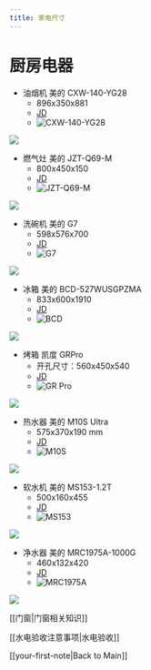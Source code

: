 ```yaml
---
title: 家电尺寸
---
```


# 厨房电器
- 油烟机 美的 CXW-140-YG28
  - 896x350x881
  - [JD](https://item.jd.com/100189332514.html)
  - ![CXW-140-YG28](midea_cxw-140-yg28.png)
<img src="{{ site.baseurl }}/assets/img/home_appliance/midea_cxw-140-yg28.png" />

- 燃气灶 美的 JZT-Q69-M
  - 800x450x150
  - [JD](https://item.jd.com/100193977570.html)
  - ![JZT-Q69-M](midea_jzt-q69-m.png)
<img src="{{ site.baseurl }}/assets/img/home_appliance/midea_jzt-q69-m.png" />

- 洗碗机 美的 G7
  - 598x576x700
  - [JD](https://item.jd.com/10148411542705.html)
  - ![G7](midea_g7.png)
<img src="{{ site.baseurl }}/assets/img/home_appliance/midea_g7.png" />

- 冰箱   美的 BCD-527WUSGPZMA
  - 833x600x1910
  - [JD](https://item.jd.com/10140149191506.html)
  - ![BCD](midea_bcd-527wusgpzma.png)
<img src="{{ site.baseurl }}/assets/img/home_appliance/midea_bcd-527wusgpzma.png" />

- 烤箱   凯度 GRPro
  - 开孔尺寸：560x450x540
  - [JD](https://item.jd.com/100063960771.html)
  - ![GR Pro](casdon_GRPro.png)
<img src="{{ site.baseurl }}/assets/img/home_appliance/casdon_GRPro.png" />

- 热水器 美的 M10S Ultra
  - 575x370x190 mm
  - [JD](https://item.jd.com/100162625203.html)
  - ![M10S](midea_m10s_ultra.png)
<img src="{{ site.baseurl }}/assets/img/home_appliance/midea_m10a_ultra.png" />

- 软水机 美的 MS153-1.2T
  - 500x160x455
  - [JD](https://item.jd.com/100118887491.html)
  - ![MS153](midea_ms153-1.2t.png)
<img src="{{ site.baseurl }}/assets/img/home_appliance/midea_ms153-1.2t.png" />

- 净水器 美的 MRC1975A-1000G
  - 460x132x420
  - [JD](https://item.jd.com/100069553949.html)
  - ![MRC1975A](midea_mrc1975a-1000g.png)
<img src="{{ site.baseurl }}/assets/img/home_appliance/midea_mrc1975a-1000g.png" />


[[门窗|门窗相关知识]]

[[水电验收注意事项|水电验收]]

[[your-first-note|Back to Main]]
